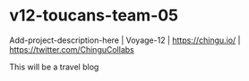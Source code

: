 # v12-toucans-team-05
Add-project-description-here | Voyage-12 | https://chingu.io/ | https://twitter.com/ChinguCollabs

This will be a travel blog
